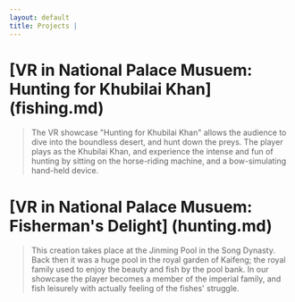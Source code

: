 ```yaml
---
layout: default
title: Projects | 
---
```


# [VR in National Palace Musuem: Hunting for Khubilai Khan] (fishing.md)

> The VR showcase "Hunting for Khubilai Khan" allows the audience to dive into the
boundless desert, and hunt down the preys. The player plays as the Khubilai Khan,
and experience the intense and fun of hunting by sitting on the horse-riding machine,
and a bow-simulating hand-held device.

# [VR in National Palace Musuem: Fisherman's Delight] (hunting.md)

> This creation takes place at the Jinming Pool in the Song Dynasty. Back then it was a
huge pool in the royal garden of Kaifeng; the royal family used to enjoy the beauty and
fish by the pool bank. In our showcase the player becomes a member of the imperial family,
and fish leisurely with actually feeling of the fishes' struggle.  
